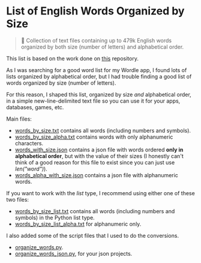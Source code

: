 # List of English Words Organized by Size

> 📜 Collection of text files containing up to 479k English words organized by both size (number of letters) and alphabetical order.

This list is based on the work done on [this](https://github.com/dwyl/english-words) repository.

As I was searching for a good word list for my Wordle app, I found lots of lists organized by alphabetical order, but I had trouble finding a good list of words organized by size (number of letters).

For this reason, I shaped this list, organized by size *and* alphabetical order, in a simple new-line-delimited text file so you can use it for your apps, databases, games, etc.

Main files:
  - [words_by_size.txt](words_by_size.txt) contains all words (including numbers and symbols).
  - [words_by_size_alpha.txt](words_by_size_alpha.txt) contains words with only alphanumeric characters.
  - [words_with_size.json](words_with_size.json) contains a json file with words ordered **only in alphabetical order**, but with the value of their sizes (I honestly can't think of a good reason for this file to exist since you can just use *len("word")*).
  - [words_alpha_with_size.json](words_alpha_with_size.json) contains a json file with alphanumeric words.
  
 If you want to work with the *list* type, I recommend using either one of these two files:
  - [words_by_size_list.txt](words_by_size_list.txt) contains all words (including numbers and symbols) in the Python list type.
  - [words_by_size_list_alpha.txt](words_by_size_list_alpha.txt) for alphanumeric only.
  
I also added some of the script files that I used to do the conversions.
  - [organize_words.py](scripts/organize_words.py).
  - [organize_words_json.py](scripts/organize_words_json.py), for your json projects.
